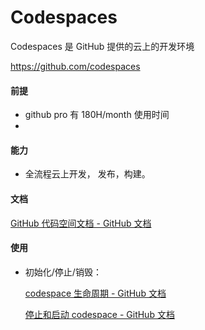 # Codespaces

Codespaces 是 GitHub 提供的云上的开发环境

https://github.com/codespaces 

#### 前提

- github pro 有 180H/month 使用时间
- 

#### 能力

- 全流程云上开发， 发布，构建。



#### 文档

[GitHub 代码空间文档 - GitHub 文档](https://docs.github.com/zh/codespaces)



#### 使用

- 初始化/停止/销毁： 

	[codespace 生命周期 - GitHub 文档](https://docs.github.com/zh/codespaces/getting-started/the-codespace-lifecycle)

	[停止和启动 codespace - GitHub 文档](https://docs.github.com/zh/codespaces/developing-in-codespaces/stopping-and-starting-a-codespace)


 
